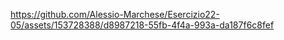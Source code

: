 

https://github.com/Alessio-Marchese/Esercizio22-05/assets/153728388/d8987218-55fb-4f4a-993a-da187f6c8fef


